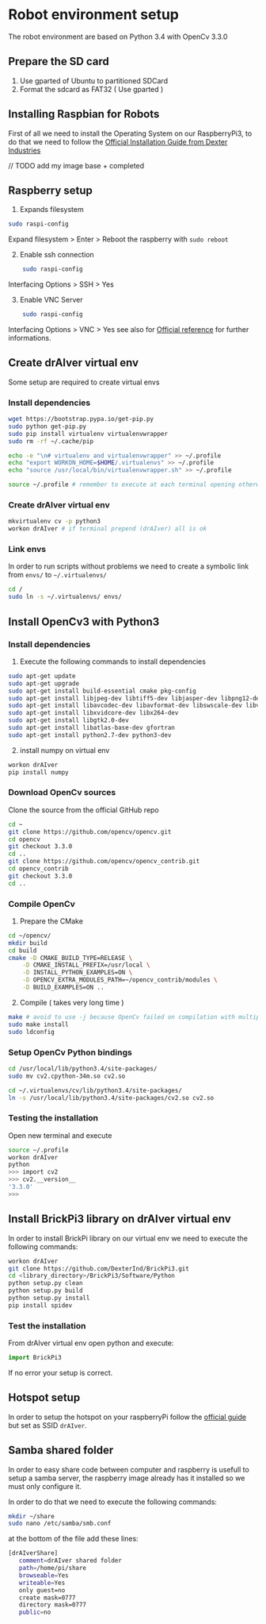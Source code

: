 
# Robot environment setup #

The robot environment are based on Python 3.4 with OpenCv 3.3.0

## Prepare the SD card ##

1. Use gparted of Ubuntu to partitioned SDCard
2. Format the sdcard as FAT32 ( Use gparted )

## Installing Raspbian for Robots ##

First of all we need to install the Operating System on our RaspberryPi3, to do that we need to follow the [Official Installation Guide from Dexter Industries](https://www.dexterindustries.com/howto/install-raspbian-for-robots-image-on-an-sd-card/)

// TODO add my image base + completed


## Raspberry setup ##

1. Expands filesystem
```sh
sudo raspi-config
```

Expand filesystem > Enter > Reboot the raspberry with ```sudo reboot```

2. Enable ssh connection

```sh
	sudo raspi-config
```

Interfacing Options > SSH > Yes

3. Enable VNC Server

```sh
	sudo raspi-config
```

Interfacing Options > VNC > Yes
see also for [Official reference](https://www.raspberrypi.org/documentation/remote-access/vnc/) for further informations.

## Create drAIver virtual env ##

Some setup are required to create virtual envs

### Install dependencies ###

```sh
wget https://bootstrap.pypa.io/get-pip.py
sudo python get-pip.py
sudo pip install virtualenv virtualenvwrapper
sudo rm -rf ~/.cache/pip

echo -e "\n# virtualenv and virtualenvwrapper" >> ~/.profile
echo "export WORKON_HOME=$HOME/.virtualenvs" >> ~/.profile
echo "source /usr/local/bin/virtualenvwrapper.sh" >> ~/.profile

source ~/.profile # remember to execute at each terminal opening otherwise only ssh connection run ~/.profile
```

### Create drAIver virtual env ###

```sh
mkvirtualenv cv -p python3
workon drAIver # if terminal prepend (drAIver) all is ok
```

### Link envs ###

In order to run scripts without problems we need to create a symbolic link from ```envs/``` to ```~/.virtualenvs/```

```bash
cd /
sudo ln -s ~/.virtualenvs/ envs/
```

## Install OpenCv3 with Python3 ##

### Install dependencies ###

1. Execute the following commands to install dependencies

```sh
sudo apt-get update
sudo apt-get upgrade
sudo apt-get install build-essential cmake pkg-config
sudo apt-get install libjpeg-dev libtiff5-dev libjasper-dev libpng12-dev
sudo apt-get install libavcodec-dev libavformat-dev libswscale-dev libv4l-dev
sudo apt-get install libxvidcore-dev libx264-dev
sudo apt-get install libgtk2.0-dev
sudo apt-get install libatlas-base-dev gfortran
sudo apt-get install python2.7-dev python3-dev
```

2. install numpy on virtual env
```sh
workon drAIver
pip install numpy
```

### Download OpenCv sources ###

Clone the source from the official GitHub repo

```sh
cd ~
git clone https://github.com/opencv/opencv.git
cd opencv
git checkout 3.3.0
cd ..
git clone https://github.com/opencv/opencv_contrib.git
cd opencv_contrib
git checkout 3.3.0
cd ..
```



### Compile OpenCv ###

1. Prepare the CMake
```sh
cd ~/opencv/
mkdir build
cd build
cmake -D CMAKE_BUILD_TYPE=RELEASE \
    -D CMAKE_INSTALL_PREFIX=/usr/local \
    -D INSTALL_PYTHON_EXAMPLES=ON \
    -D OPENCV_EXTRA_MODULES_PATH=~/opencv_contrib/modules \
    -D BUILD_EXAMPLES=ON ..
```

2. Compile ( takes very long time )
```sh
make # avoid to use -j because OpenCv failed on compilation with multiple threads
sudo make install
sudo ldconfig
```

### Setup OpenCv Python bindings ###

```sh
cd /usr/local/lib/python3.4/site-packages/
sudo mv cv2.cpython-34m.so cv2.so

cd ~/.virtualenvs/cv/lib/python3.4/site-packages/
ln -s /usr/local/lib/python3.4/site-packages/cv2.so cv2.so
```

### Testing the installation ###

Open new terminal and execute

```sh
source ~/.profile 
workon drAIver
python
>>> import cv2
>>> cv2.__version__
'3.3.0'
>>>
```

## Install BrickPi3 library on drAIver virtual env ##

In order to install BrickPi library on our virtual env we need to execute the following commands:

```sh
workon drAIver
git clone https://github.com/DexterInd/BrickPi3.git
cd <library_directory>/BrickPi3/Software/Python
python setup.py clean
python setup.py build
python setup.py install
pip install spidev
```

### Test the installation ###

From drAIver virtual env open python and execute:

```python
import BrickPi3
```

If no error your setup is correct.

## Hotspot setup ##

In order to setup the hotspot on your raspberryPi follow the [official guide](https://www.raspberrypi.org/documentation/configuration/wireless/access-point.md) but set as SSID ```drAIver```.

## Samba shared folder ##

In order to easy share code between computer and raspberry is usefull to setup a samba server, the raspberry image already has it installed so we must only configure it.

In order to do that we need to execute the following commands:

```sh
mkdir ~/share
sudo nano /etc/samba/smb.conf
```

at the bottom of the file add these lines:
```sh
[drAIverShare]
   comment=drAIver shared folder
   path=/home/pi/share
   browseable=Yes
   writeable=Yes
   only guest=no
   create mask=0777
   directory mask=0777
   public=no
```